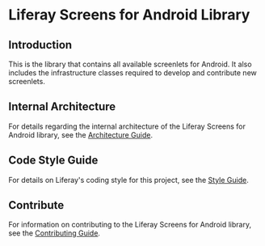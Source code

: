 # Liferay Screens for Android Library

## Introduction

This is the library that contains all available screenlets for Android. It also includes the infrastructure classes required to develop and contribute new screenlets. 

## Internal Architecture

For details regarding the internal architecture of the Liferay Screens for Android library, see the [Architecture Guide](https://github.com/liferay/liferay-screens/tree/master/android/documentation/architecture.md).

## Code Style Guide

For details on Liferay's coding style for this project, see the [Style Guide](https://github.com/liferay/liferay-screens/tree/master/android/documentation/style_guide.md).

## Contribute

For information on contributing to the Liferay Screens for Android library, see the [Contributing Guide](https://github.com/liferay/liferay-screens/tree/master/CONTRIBUTING.md).
